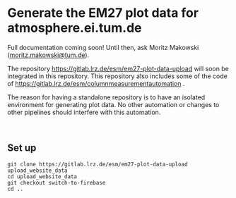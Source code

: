 
# Generate the EM27 plot data for atmosphere.ei.tum.de

Full documentation coming soon! Until then, ask Moritz Makowski (moritz.makowski@tum.de).

The repository https://gitlab.lrz.de/esm/em27-plot-data-upload will soon be integrated in this repository. This repository also includes some of the code of https://gitlab.lrz.de/esm/columnmeasurementautomation .

The reason for having a standalone repository is to have an isolated environment for generating plot data. No other automation or changes to other pipelines should interfere with this automation.

<br/>

## Set up

```
git clone https://gitlab.lrz.de/esm/em27-plot-data-upload upload_website_data
cd upload_website_data
git checkout switch-to-firebase
cd ..
```
